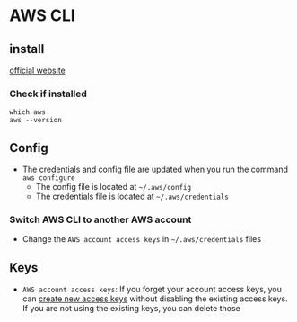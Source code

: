 # AWS CLI
## install
[official website](https://docs.aws.amazon.com/cli/latest/userguide/getting-started-install.html)

### Check if installed
```
which aws
aws --version
```

## Config
* The credentials and config file are updated when you run the command `aws configure`
  * The config file is located at `~/.aws/config`
  * The credentials file is located at `~/.aws/credentials`

### Switch AWS CLI to another AWS account
* Change the `AWS account access keys` in `~/.aws/credentials` files

## Keys
* `AWS account access keys`: If you forget your account access keys, you can [create new access keys](https://docs.aws.amazon.com/IAM/latest/UserGuide/id_credentials_access-keys.html) without disabling the existing access keys. If you are not using the existing keys, you can delete those

